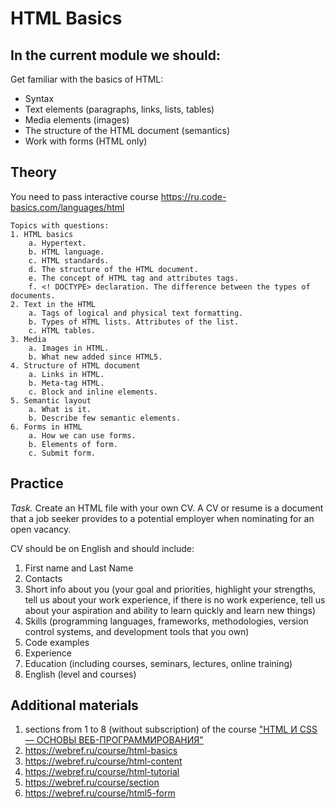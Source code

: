 # HTML Basics
## In the current module we should:
Get familiar with the basics of HTML:
- Syntax
- Text elements (paragraphs, links, lists, tables)
- Media elements (images)
- The structure of the HTML document (semantics)
- Work with forms (HTML only)

## Theory
  You need to pass interactive course https://ru.code-basics.com/languages/html

    Topics with questions:
    1. HTML basics
        a. Hypertext.
        b. HTML language.
        c. HTML standards.
        d. The structure of the HTML document.
        e. The concept of HTML tag and attributes tags.
        f. <! DOCTYPE> declaration. The difference between the types of documents.
    2. Text in the HTML
        a. Tags of logical and physical text formatting.
        b. Types of HTML lists. Attributes of the list.
        c. HTML tables.
    3. Media
        a. Images in HTML.
        b. What new added since HTML5.
    4. Structure of HTML document
        a. Links in HTML.
        b. Meta-tag HTML.
        c. Block and inline elements.
    5. Semantic layout
        a. What is it.
        b. Describe few semantic elements.
    6. Forms in HTML
        a. How we can use forms.
        b. Elements of form.
        c. Submit form.


## Practice
*Task.* Create an HTML file with your own CV. A CV or resume is a document that a job seeker provides to a potential employer when nominating for an open vacancy.

CV should be on English and should include:
1. First name and Last Name
2. Contacts
3. Short info about you (your goal and priorities, highlight your strengths, tell us about your work experience, if there is no work experience, tell us about your aspiration and ability to learn quickly and learn new things)
4. Skills (programming languages, frameworks, methodologies, version control systems, and development tools that you own)
5. Code examples
6. Experience
7. Education (including courses, seminars, lectures, online training)
8. English (level and courses)

## Additional materials
1. sections from 1 to 8 (without subscription) of the course ["HTML И CSS — ОСНОВЫ ВЕБ-ПРОГРАММИРОВАНИЯ"](https://codebra.ru/ru/courses/html-css-base)
2. https://webref.ru/course/html-basics
3. https://webref.ru/course/html-content
4. https://webref.ru/course/html-tutorial
5. https://webref.ru/course/section
6. https://webref.ru/course/html5-form
